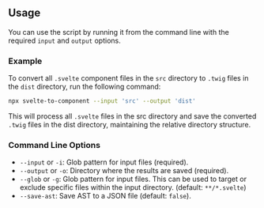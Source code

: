 ## Usage

You can use the script by running it from the command line with the required `input` and `output` options.

### Example

To convert all `.svelte` component files in the `src` directory to `.twig` files in the `dist` directory, run the following command:

```sh
npx svelte-to-component --input 'src' --output 'dist'
```

This will process all `.svelte` files in the src directory and save the converted `.twig` files in the dist directory, maintaining the relative directory structure.

### Command Line Options

- `--input` or `-i`: Glob pattern for input files (required).
- `--output` or `-o`: Directory where the results are saved (required).
- `--glob` or `-g`: Glob pattern for input files. This can be used to target or exclude specific files within the input directory. (default: `**/*.svelte`)
- `--save-ast`: Save AST to a JSON file (default: `false`).